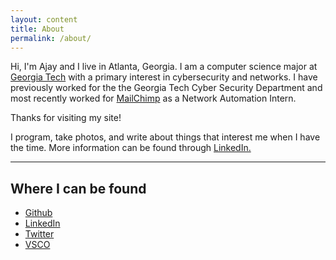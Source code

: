 ```yaml
---
layout: content
title: About
permalink: /about/
---
```

Hi, I'm Ajay and I live in Atlanta, Georgia. I am a computer science major at  <a href="http://www.gatech.edu/"> Georgia Tech</a> with a primary interest in cybersecurity and networks. I have previously worked for the the Georgia Tech Cyber Security Department and most recently worked for <a href="http://www.mailchimp.com/"> MailChimp</a> as a Network Automation Intern.

Thanks for visiting my site!

I program, take photos, and write about things that interest me when I have the time. More information can be found through <a href="https://www.linkedin.com/in/singhajaydeep/" data-network="LinkedIn" data-proofer-ignore>LinkedIn.</a>

----

## Where I can be found

- [Github](https://github.com/ajaydeepsingh/)
- [LinkedIn](https://www.linkedin.com/in/singhajaydeep/)
- [Twitter](https://twitter.com/aj_ysingh)
- [VSCO](https://vsco.co/ajaysingh/images/1)

